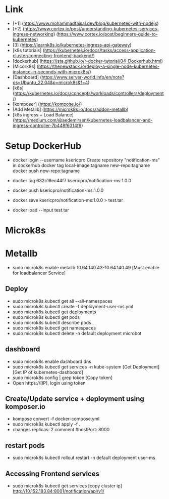 # Link
- [*1] (https://www.mohammadfaisal.dev/blog/kubernetes-with-nodejs)
- [*2] (https://www.cortex.io/post/understanding-kubernetes-services-ingress-networking)
(https://www.cortex.io/post/beginners-guide-to-kubernetes)
- [3] (https://learnk8s.io/kubernetes-ingress-api-gateway)
- [k8s tutorials] (https://kubernetes.io/docs/tasks/access-application-cluster/connecting-frontend-backend/)
- [dockerhub] (https://jsta.github.io/r-docker-tutorial/04-Dockerhub.html)
- [Micork8s] (https://thenewstack.io/deploy-a-single-node-kubernetes-instance-in-seconds-with-microk8s/)
- [Dashboard] (https://www.server-world.info/en/note?os=Ubuntu_22.04&p=microk8s&f=4)
- [k8s] (https://kubernetes.io/docs/concepts/workloads/controllers/deployment/)
- [komposer] (https://kompose.io/)
- [Add Metallb] (https://microk8s.io/docs/addon-metallb)
- [k8s ingress + Load Balance] (https://medium.com/@aedemirsen/kubernetes-loadbalancer-and-ingress-controller-7b448f6314f6)

# Setup DockerHub
- docker login --username ksericpro 
    Create repository "notification-ms" in dockerhub
    docker tag local-image:tagname new-repo:tagname
    docker push new-repo:tagname

- docker tag 632c16ec44f7 ksericpro/notification-ms:1.0.0
- docker push ksericpro/notification-ms:1.0.0
- docker save ksericpro/notification-ms:1.0.0 > test.tar
- docker load --input test.tar

# Microk8s

# Metallb
- sudo microk8s enable metallb:10.64.140.43-10.64.140.49
[Must enable for loadbalancer Service]

## Deploy
- sudo microk8s.kubectl get all --all-namespaces
- sudo microk8s.kubectl create -f deployment-user-ms.yml
- sudo microk8s kubectl get deployments
- sudo microk8s kubectl get pods
- sudo microk8s kubectl describe pods
- sudo microk8s kubectl get namespaces
- sudo microk8s kubectl delete -n default deployment microbot

## dashboard
- sudo microk8s enable dashboard dns
- sudo microk8s kubectl get services -n kube-system
[Get Deployment]
[Get IP of kubernetes-dashboard]
- sudo microk8s config | grep token 
[Copy token]
- Open https://[IP], login using token

## Create/Update service + deployment using komposer.io
- kompose convert -f docker-compose.yml
- sudo microk8s kubectl apply -f .
- changes
    replicas: 2
    comment #hostPort: 8000
    
## restart pods
- sudo microk8s kubectl rollout restart -n default deployment user-ms

## Accessing Frontend services
- sudo microk8s kubectl get services
    [copy cluster ip]
    http://10.152.183.84:8001/notification/api/v1/

